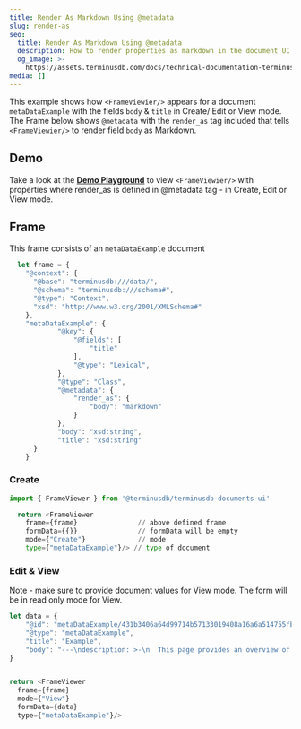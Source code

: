 ```yaml
---
title: Render As Markdown Using @metadata
slug: render-as
seo:
  title: Render As Markdown Using @metadata
  description: How to render properties as markdown in the document UI
  og_image: >-
    https://assets.terminusdb.com/docs/technical-documentation-terminuscms-og.png
media: []
---
```


This example shows how `<FrameViewier/>` appears for a document `metaDataExample` with the fields `body` & `title` in Create/ Edit or View mode. The Frame below shows `@metadata` with the `render_as` tag included that tells `<FrameViewier/>` to render field `body` as Markdown.

## Demo

Take a look at the [**Demo Playground**](https://documents-ui-playground.terminusdb.com/Render%20As) to view `<FrameViewier/>` with properties where render\_as is defined in @metadata tag - in Create, Edit or View mode.

## Frame

This frame consists of an `metaDataExample` document

```javascript
  let frame = {
    "@context": {
      "@base": "terminusdb:///data/",
      "@schema": "terminusdb:///schema#",
      "@type": "Context",
      "xsd": "http://www.w3.org/2001/XMLSchema#"
    },
    "metaDataExample": {
            "@key": {
                "@fields": [
                    "title"
                ],
                "@type": "Lexical",
            },
            "@type": "Class",
            "@metadata": {
                "render_as": {
                    "body": "markdown"
                }
            },
            "body": "xsd:string",
            "title": "xsd:string"
      }
    }   
```

### Create

```python
import { FrameViewer } from '@terminusdb/terminusdb-documents-ui'

  return <FrameViewer
    frame={frame}               // above defined frame          
    formData={{}}               // formData will be empty
    mode={"Create"}             // mode 
    type={"metaDataExample"}/> // type of document 
```

### Edit & View

Note - make sure to provide document values for View mode. The form will be in read only mode for View.

```javascript
let data = {
    "@id": "metaDataExample/431b3406a64d99714b57133019408a16a6a514755fb229aff01419b4b423cb62",
    "@type": "metaDataExample",
    "title": "Example",
    "body": "---\ndescription: >-\n  This page provides an overview of the TerminusCMS dashboard to help you\n  navigate its features.\n---\n\n# Product Tour\n\nTerminusCMS includes many features to build content infrastructures for complex environments. This product tour aims to provide you with an understanding of how to navigate the product and get started on your projects.&#x20;\n\n* [Creating projects, managing them, and designing your schema](projects-data-products.md)\n* [Content and data curation](content-and-data-curation.md)\n* [Change request workflows for collaborative content management](change-request-workflows.md)\n* [Managing teams and users](manage-teams-and-users.md)\n* [GraphQL and WOQL playgrounds to build and test queries](graphql-and-woql-playgrounds.md)\n\n### Sign Up and Try Out a Demo Project&#x20;\n\nSign up for TerminusCMS for free at: [https://dashboard.terminusdb.com](https://dashboard.terminusdb.com).\n\nVerify your email address by clicking on the link emailed to you and logging in.\n\nClick get started on the Community Package and then select the automatically generated team.&#x20;\n\nFrom here, clone one of the demo projects to play around with -\n\n<figure><img src=\"../../.gitbook/assets/terminuscms-demos.png\" alt=\"\"><figcaption></figcaption></figure>"
}


return <FrameViewer
  frame={frame}
  mode={"View"}
  formData={data}
  type={"metaDataExample"}/>
```
